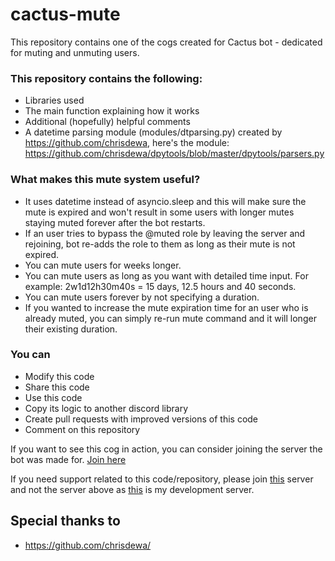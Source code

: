 # cactus-mute
This repository contains one of the cogs created for Cactus bot - dedicated for muting and unmuting users.

### This repository contains the following:
- Libraries used
- The main function explaining how it works
- Additional (hopefully) helpful comments
- A datetime parsing module (modules/dtparsing.py) created by https://github.com/chrisdewa, here's the module: https://github.com/chrisdewa/dpytools/blob/master/dpytools/parsers.py

### What makes this mute system useful?
- It uses datetime instead of asyncio.sleep and this will make sure the mute is expired and won't result in some users with longer mutes staying muted forever after the bot restarts.
- If an user tries to bypass the @muted role by leaving the server and rejoining, bot re-adds the role to them as long as their mute is not expired.
- You can mute users for weeks longer.
- You can mute users as long as you want with detailed time input. For example: 2w1d12h30m40s = 15 days, 12.5 hours and 40 seconds.
- You can mute users forever by not specifying a duration.
- If you wanted to increase the mute expiration time for an user who is already muted, you can simply re-run mute command and it will longer their existing duration.

### You can
- Modify this code
- Share this code
- Use this code
- Copy its logic to another discord library
- Create pull requests with improved versions of this code
- Comment on this repository


If you want to see this cog in action, you can consider joining the server the bot was made for. [Join here](https://discord.gg/sQVdbX8rBM)

If you need support related to this code/repository, please join [this](https://discord.gg/hjH9AQVmyW) server and not the server above as [this](https://discord.gg/hjH9AQVmyW) is my development server.

## Special thanks to
- https://github.com/chrisdewa/
